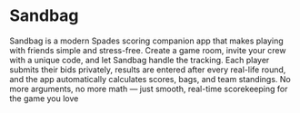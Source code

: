 # Sandbag

Sandbag is a modern Spades scoring companion app that makes playing with friends simple and stress-free. Create a game room, invite your crew with a unique code, and let Sandbag handle the tracking. Each player submits their bids privately, results are entered after every real-life round, and the app automatically calculates scores, bags, and team standings. No more arguments, no more math — just smooth, real-time scorekeeping for the game you love

